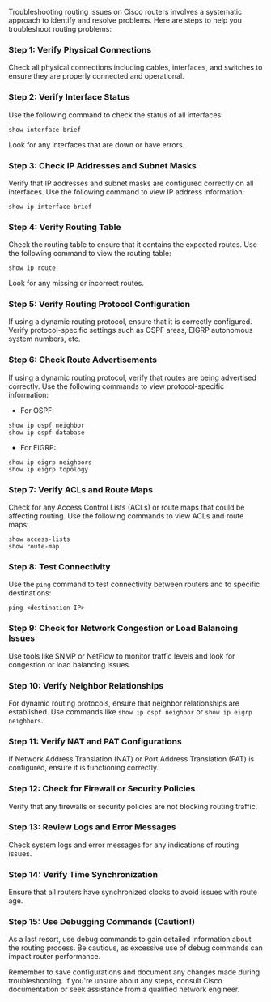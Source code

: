 Troubleshooting routing issues on Cisco routers involves a systematic approach to identify and resolve problems. Here are steps to help you troubleshoot routing problems:

### Step 1: Verify Physical Connections

Check all physical connections including cables, interfaces, and switches to ensure they are properly connected and operational.

### Step 2: Verify Interface Status

Use the following command to check the status of all interfaces:

```shell
show interface brief
```

Look for any interfaces that are down or have errors.

### Step 3: Check IP Addresses and Subnet Masks

Verify that IP addresses and subnet masks are configured correctly on all interfaces. Use the following command to view IP address information:

```shell
show ip interface brief
```

### Step 4: Verify Routing Table

Check the routing table to ensure that it contains the expected routes. Use the following command to view the routing table:

```shell
show ip route
```

Look for any missing or incorrect routes.

### Step 5: Verify Routing Protocol Configuration

If using a dynamic routing protocol, ensure that it is correctly configured. Verify protocol-specific settings such as OSPF areas, EIGRP autonomous system numbers, etc.

### Step 6: Check Route Advertisements

If using a dynamic routing protocol, verify that routes are being advertised correctly. Use the following commands to view protocol-specific information:

- For OSPF:

```shell
show ip ospf neighbor
show ip ospf database
```

- For EIGRP:

```shell
show ip eigrp neighbors
show ip eigrp topology
```

### Step 7: Verify ACLs and Route Maps

Check for any Access Control Lists (ACLs) or route maps that could be affecting routing. Use the following commands to view ACLs and route maps:

```shell
show access-lists
show route-map
```

### Step 8: Test Connectivity

Use the `ping` command to test connectivity between routers and to specific destinations:

```shell
ping <destination-IP>
```

### Step 9: Check for Network Congestion or Load Balancing Issues

Use tools like SNMP or NetFlow to monitor traffic levels and look for congestion or load balancing issues.

### Step 10: Verify Neighbor Relationships

For dynamic routing protocols, ensure that neighbor relationships are established. Use commands like `show ip ospf neighbor` or `show ip eigrp neighbors`.

### Step 11: Verify NAT and PAT Configurations

If Network Address Translation (NAT) or Port Address Translation (PAT) is configured, ensure it is functioning correctly.

### Step 12: Check for Firewall or Security Policies

Verify that any firewalls or security policies are not blocking routing traffic.

### Step 13: Review Logs and Error Messages

Check system logs and error messages for any indications of routing issues.

### Step 14: Verify Time Synchronization

Ensure that all routers have synchronized clocks to avoid issues with route age.

### Step 15: Use Debugging Commands (Caution!)

As a last resort, use debug commands to gain detailed information about the routing process. Be cautious, as excessive use of debug commands can impact router performance.

Remember to save configurations and document any changes made during troubleshooting. If you're unsure about any steps, consult Cisco documentation or seek assistance from a qualified network engineer.
